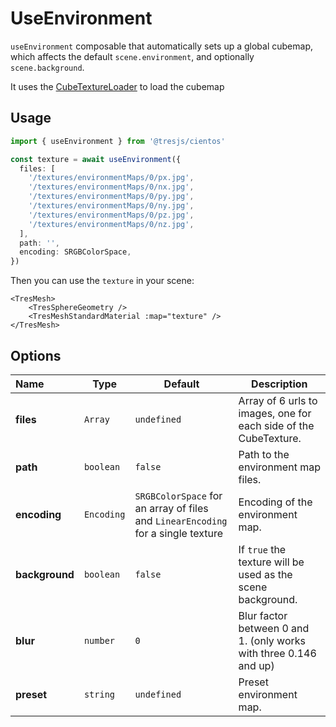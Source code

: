 # UseEnvironment <Badge type="warning" text="^1.7.0" />

`useEnvironment` composable that automatically sets up a global cubemap, which affects the default `scene.environment`, and optionally `scene.background`.

It uses the [CubeTextureLoader](https://threejs.org/docs/#api/en/loaders/CubeTextureLoader) to load the cubemap

## Usage

```ts
import { useEnvironment } from '@tresjs/cientos'

const texture = await useEnvironment({
  files: [
    '/textures/environmentMaps/0/px.jpg',
    '/textures/environmentMaps/0/nx.jpg',
    '/textures/environmentMaps/0/py.jpg',
    '/textures/environmentMaps/0/ny.jpg',
    '/textures/environmentMaps/0/pz.jpg',
    '/textures/environmentMaps/0/nz.jpg',
  ],
  path: '',
  encoding: SRGBColorSpace,
})
```

Then you can use the `texture` in your scene:

```vue{3}
<TresMesh>
    <TresSphereGeometry />
    <TresMeshStandardMaterial :map="texture" />
</TresMesh>
```

## Options

| Name           | Type       | Default                                                                          | Description                                                       |
| :------------- | ---------- | -------------------------------------------------------------------------------- | ----------------------------------------------------------------- |
| **files**      | `Array`    | `undefined`                                                                      | Array of 6 urls to images, one for each side of the CubeTexture.  |
| **path**       | `boolean`  | `false`                                                                          | Path to the environment map files.                                |
| **encoding**   | `Encoding` | `SRGBColorSpace` for an array of files and `LinearEncoding` for a single texture | Encoding of the environment map.                                  |
| **background** | `boolean`  | `false`                                                                          | If `true` the texture will be used as the scene background.       |
| **blur**       | `number`   | `0`                                                                              | Blur factor between 0 and 1. (only works with three 0.146 and up) |
| **preset**     | `string`   | `undefined`                                                                      | Preset environment map.                                           |
